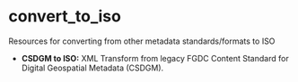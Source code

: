 # convert_to_iso

Resources for converting from other metadata standards/formats to ISO
* **CSDGM to ISO:** XML Transform from legacy FGDC Content Standard for Digital Geospatial Metadata (CSDGM). 
